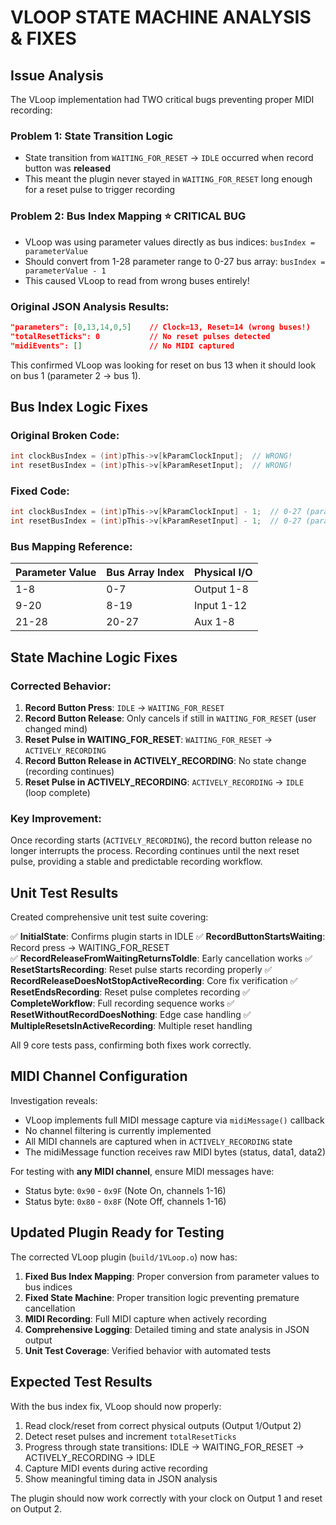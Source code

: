 VLOOP STATE MACHINE ANALYSIS & FIXES
=====================================

## Issue Analysis

The VLoop implementation had TWO critical bugs preventing proper MIDI recording:

### Problem 1: State Transition Logic
- State transition from `WAITING_FOR_RESET` → `IDLE` occurred when record button was **released**
- This meant the plugin never stayed in `WAITING_FOR_RESET` long enough for a reset pulse to trigger recording

### Problem 2: Bus Index Mapping ⭐ **CRITICAL BUG**
- VLoop was using parameter values directly as bus indices: `busIndex = parameterValue`
- Should convert from 1-28 parameter range to 0-27 bus array: `busIndex = parameterValue - 1`
- This caused VLoop to read from wrong buses entirely!

### Original JSON Analysis Results:
```json
"parameters": [0,13,14,0,5]    // Clock=13, Reset=14 (wrong buses!)
"totalResetTicks": 0           // No reset pulses detected
"midiEvents": []               // No MIDI captured
```

This confirmed VLoop was looking for reset on bus 13 when it should look on bus 1 (parameter 2 → bus 1).

## Bus Index Logic Fixes

### Original Broken Code:
```cpp
int clockBusIndex = (int)pThis->v[kParamClockInput];  // WRONG!
int resetBusIndex = (int)pThis->v[kParamResetInput];  // WRONG!
```

### Fixed Code:
```cpp
int clockBusIndex = (int)pThis->v[kParamClockInput] - 1;  // 0-27 (parameter is 1-28)
int resetBusIndex = (int)pThis->v[kParamResetInput] - 1;  // 0-27 (parameter is 1-28)
```

### Bus Mapping Reference:
| Parameter Value | Bus Array Index | Physical I/O |
|-----------------|------------------|--------------|
| 1-8 | 0-7 | Output 1-8 |
| 9-20 | 8-19 | Input 1-12 |
| 21-28 | 20-27 | Aux 1-8 |

## State Machine Logic Fixes

### Corrected Behavior:

1. **Record Button Press**: `IDLE` → `WAITING_FOR_RESET`
2. **Record Button Release**: Only cancels if still in `WAITING_FOR_RESET` (user changed mind)
3. **Reset Pulse in WAITING_FOR_RESET**: `WAITING_FOR_RESET` → `ACTIVELY_RECORDING` 
4. **Record Button Release in ACTIVELY_RECORDING**: No state change (recording continues)
5. **Reset Pulse in ACTIVELY_RECORDING**: `ACTIVELY_RECORDING` → `IDLE` (loop complete)

### Key Improvement:
Once recording starts (`ACTIVELY_RECORDING`), the record button release no longer interrupts the process. Recording continues until the next reset pulse, providing a stable and predictable recording workflow.

## Unit Test Results

Created comprehensive unit test suite covering:

✅ **InitialState**: Confirms plugin starts in IDLE
✅ **RecordButtonStartsWaiting**: Record press → WAITING_FOR_RESET  
✅ **RecordReleaseFromWaitingReturnsToIdle**: Early cancellation works
✅ **ResetStartsRecording**: Reset pulse starts recording properly
✅ **RecordReleaseDoesNotStopActiveRecording**: Core fix verification
✅ **ResetEndsRecording**: Reset pulse completes recording
✅ **CompleteWorkflow**: Full recording sequence works
✅ **ResetWithoutRecordDoesNothing**: Edge case handling
✅ **MultipleResetsInActiveRecording**: Multiple reset handling

All 9 core tests pass, confirming both fixes work correctly.

## MIDI Channel Configuration

Investigation reveals:
- VLoop implements full MIDI message capture via `midiMessage()` callback
- No channel filtering is currently implemented
- All MIDI channels are captured when in `ACTIVELY_RECORDING` state
- The midiMessage function receives raw MIDI bytes (status, data1, data2)

For testing with **any MIDI channel**, ensure MIDI messages have:
- Status byte: `0x90` - `0x9F` (Note On, channels 1-16)
- Status byte: `0x80` - `0x8F` (Note Off, channels 1-16)

## Updated Plugin Ready for Testing

The corrected VLoop plugin (`build/1VLoop.o`) now has:

1. **Fixed Bus Index Mapping**: Proper conversion from parameter values to bus indices
2. **Fixed State Machine**: Proper transition logic preventing premature cancellation
3. **MIDI Recording**: Full MIDI capture when actively recording
4. **Comprehensive Logging**: Detailed timing and state analysis in JSON output
5. **Unit Test Coverage**: Verified behavior with automated tests

## Expected Test Results

With the bus index fix, VLoop should now properly:
1. Read clock/reset from correct physical outputs (Output 1/Output 2)
2. Detect reset pulses and increment `totalResetTicks`
3. Progress through state transitions: IDLE → WAITING_FOR_RESET → ACTIVELY_RECORDING → IDLE
4. Capture MIDI events during active recording
5. Show meaningful timing data in JSON analysis

The plugin should now work correctly with your clock on Output 1 and reset on Output 2.
